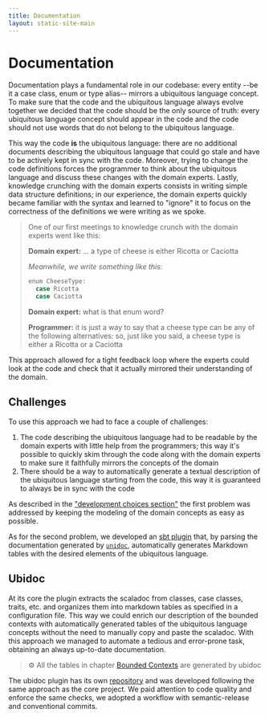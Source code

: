 ```yaml
---
title: Documentation
layout: static-site-main
---
```


# Documentation

Documentation plays a fundamental role in our codebase: every entity --be it a case class, enum or type alias--
mirrors a ubiquitous language concept. To make sure that the code and the ubiquitous language always evolve together
we decided that the code should be the only source of truth: every ubiquitous language concept should
appear in the code and the code should not use words that do not belong to the ubiquitous language.

This way the code __is__ the ubiquitous language: there are no additional documents describing the ubiquitous
language that could go stale and have to be actively kept in sync with the code.
Moreover, trying to change the code definitions forces the programmer to think about the ubiquitous language and discuss
these changes with the domain experts.
Lastly, knowledge crunching with the domain experts consists in writing simple data structure definitions; in our
experience, the domain experts quickly became familiar with the syntax and learned to "ignore" it to
focus on the correctness of the definitions we were writing as we spoke.

> One of our first meetings to knowledge crunch with the domain experts went like this:
>
> __Domain expert:__ ... a type of cheese is either Ricotta or Caciotta
>
> _Meanwhile, we write something like this:_
>
> ```scala
> enum CheeseType:
>   case Ricotta
>   case Caciotta 
> ```
>
> __Domain expert:__ what is that enum word?
>
> __Programmer:__ it is just a way to say that a cheese type can be any of the following alternatives: so, just like you
> said, a cheese type is either a Ricotta or a Caciotta

This approach allowed for a tight feedback loop where the experts could look at the code and check that it actually
mirrored their understanding of the domain.

## Challenges

To use this approach we had to face a couple of challenges:

1. The code describing the ubiquitous language had to be readable by the domain experts with little help from the
   programmers; this way it's possible to quickly skim through the code along with the domain experts to make sure
   it faithfully mirrors the concepts of the domain
2. There should be a way to automatically generate a textual description of the ubiquitous language starting from the
   code, this way it is guaranteed to always be in sync with the code

As described in the ["development choices section"](development-choices.html#domain-modelling-approach) the
first problem was addressed by keeping the modeling of the domain concepts as easy as possible.

As for the second problem, we developed an [sbt plugin](https://github.com/atedeg/sbt-ubiquitous-scaladoc) that,
by parsing the documentation generated by [`unidoc`](https://github.com/sbt/sbt-unidoc), automatically generates
Markdown tables with the desired elements of the ubiquitous language.

## Ubidoc

At its core the plugin extracts the scaladoc from classes, case classes, traits, etc. and organizes them into markdown tables
as specified in a configuration file.
This way we could enrich our description of the bounded contexts with automatically generated tables of the
ubiquitous language concepts without the need to manually copy and paste the scaladoc.
With this approach we managed to automate a tedious and error-prone task, obtaining an always up-to-date documentation.  

> ⚙️ All the tables in chapter [Bounded Contexts](../domain-analysis/bounded-contexts) are generated by ubidoc

The ubidoc plugin has its own [repository](https://github.com/atedeg/sbt-ubiquitous-scaladoc)
and was developed following the same approach as the core project.
We paid attention to code quality and enforce the same checks, we adopted a workflow with semantic-release and conventional commits.
